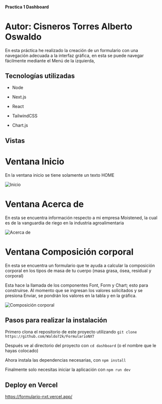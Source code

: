 #### Practica 1 Dashboard

# Autor: Cisneros Torres Alberto Oswaldo

En esta práctica he realizado la creación de un formulario con una navegación adecuada a la interfaz gráfica,
en esta se puede navegar fácilmente mediante el Menú de la izquierda,

## Tecnologías utilizadas

- Node

- Next.js

- React

- TailwindCSS

- Chart.js

## Vistas

# Ventana Inicio

En la ventana inicio se tiene solamente un texto HOME

![Inicio](https://imgur.com/4iOCcgD.png)

# Ventana Acerca de

En esta se encuentra información respecto a mi empresa Moistened, la cual es de la vanguardia de riego en la industria
agroalimentaria

![Acerca de](https://imgur.com/Jm3CZqC.png)

# Ventana Composición corporal

En esta se encuentra un formulario que te ayuda a calcular la composición corporal en los tipos de masa de tu cuerpo
(masa grasa, ósea, residual y corporal)

Esta hace la llamada de los componentes Font, Form y Chart; esto para construirse.
Al momento que se ingresan los valores solicitados y se presiona Enviar, se pondrán los valores en la tabla y en la gráfica.

![Composición corporal](https://imgur.com/eNS3xtT.png)

## Pasos para realizar la instalación

Primero clona el repositorio de este proyecto utilizando `git clone https://github.com/Waldo72k/FormularioNXT`

Después ve al directorio del proyecto con `cd dashboard` (o el nombre que le hayas colocado)

Ahora instala las dependencias necesarias, con `npm install`

Finalmente solo necesitas iniciar la aplicación con `npm run dev`

## Deploy en Vercel

https://formulario-nxt.vercel.app/
